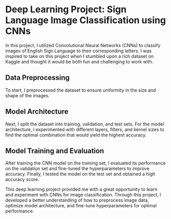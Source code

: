 # Deep Learning Project: Sign Language Image Classification using CNNs

In this project, I utilized Convolutional Neural Networks (CNNs) to classify images of English Sign Language to their corresponding letters. I was inspired to take on this project when I stumbled upon a rich dataset on Kaggle and thought it would be both fun and challenging to work with.

## Data Preprocessing
To start, I preprocessed the dataset to ensure uniformity in the size and shape of the images. 

## Model Architecture
Next, I split the dataset into training, validation, and test sets. For the model architecture, I experimented with different layers, filters, and kernel sizes to find the optimal combination that would yield the highest accuracy.

## Model Training and Evaluation
After training the CNN model on the training set, I evaluated its performance on the validation set and fine-tuned the hyperparameters to improve accuracy. Finally, I tested the model on the test set and obtained a high accuracy score.

This deep learning project provided me with a great opportunity to learn and experiment with CNNs for image classification. Through this project, I developed a better understanding of how to preprocess image data, optimize model architecture, and fine-tune hyperparameters for optimal performance.
